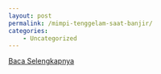 ```yaml
---
layout: post
permalink: /mimpi-tenggelam-saat-banjir/
categories:
    - Uncategorized
---
```


[Baca Selengkapnya](/09)